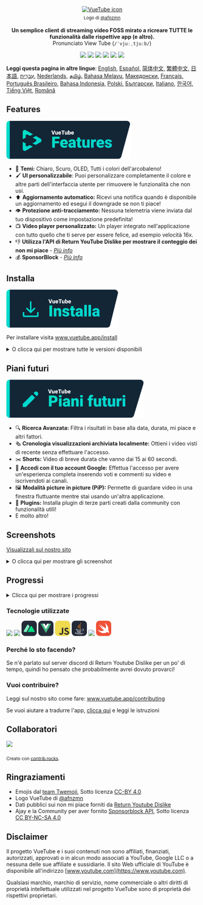 <p align="center">
  <a href="https://vuetube.app/">
    <img src="https://cdn.discordapp.com/attachments/751596360108605500/980418672331988992/VueTube_Dark.svg" alt="VueTube icon" width="500"/>
  </a>
  </br>
  <sub>Logo di <a href="https://github.com/afnzmn">@afnzmn</a></sub>
  </br>
  </br>
<strong>Un semplice client di streaming video FOSS mirato a ricreare TUTTE le funzionalità dalle rispettive app (e altro).</strong>
</br>
Pronunciato View Tube (<code>/ˈvjuːˌtjuːb/</code>)
</p>

<p align="center">
  <a href="https://github.com/VueTubeApp/VueTube/blob/main/LICENSE" alt="License"><img src="https://img.shields.io/github/license/VueTubeApp/VueTube"></img></a>
  <a href="https://github.com/VueTubeApp/VueTube/actions/workflows/ci.yml" alt="CI"><img src="https://github.com/VueTubeApp/VueTube/actions/workflows/ci.yml/badge.svg"></img></a>
  <a href="https://reddit.com/r/vuetube" alt="Reddit"><img src="https://img.shields.io/reddit/subreddit-subscribers/vuetube?label=r%2FVuetube&logo=reddit&logoColor=white"></img></a>
  <a href="https://t.me/VueTube" alt="Telegram"><img src="https://img.shields.io/endpoint?label=VueTube&url=https%3A%2F%2Ftelegram-badge-4mbpu8e0fit4.runkit.sh%2F%3Furl%3Dhttps%3A%2F%2Ft.me%2FVuetube"></img></a>
  <a href="https://discord.gg/7P8KJrdd5W" alt="Discord"><img src="https://img.shields.io/discord/946587366242533377?label=Discord&style=flat&logo=discord&logoColor=white"></img></a>
  <a href="https://twitter.com/VueTubeApp" alt="Twitter"><img src="https://img.shields.io/twitter/follow/VueTubeApp?label=Follow&style=flat&logo=twitter"></img></a>
</p>

**Leggi questa pagina in altre lingue**: [English,](/readme.md) [Español,](readme.es.md) [简体中文,](readme.zh-hans.md) [繁體中文,](readme.zh-hant.md) [日本語,](readme.ja.md) [עִברִית,](readme.he.md) [Nederlands,](readme.nl.md) [தமிழ்,](readme.ta.md) [Bahasa Melayu,](readme.ms.md) [Македонски,](readme.mk.md) [Français,](readme.fr.md) [Português Brasileiro,](readme.pt-br.md) [Bahasa Indonesia,](readme.id.md) [Polski,](readme.pl.md) [Български,](readme.bg.md) [Italiano,](readme.it.md) [한국어,](readme.kr.md) [Tiếng Việt,](readme.vi.md) [Română](readme.ro.md)

## Features

<img src="../resources/readme-it/Features.it.svg" alt="VueTube icon" height="100"/>

- 🎨 **Temi:** Chiaro, Scuro, OLED, Tutti i colori dell'arcobaleno!
- 🖌️ **UI personalizzabile**: Puoi personalizzare completamente il colore e altre parti dell'interfaccia utente per rimuovere le funzionalità che non usi.
- ⬆️ **Aggiornamento automatico:** Ricevi una notifica quando è disponibile un aggiornamento ed esegui il downgrade se non ti piace!
- 👁️ **Protezione anti-tracciamento:** Nessuna telemetria viene inviata dal tuo dispositivo come impostazione predefinita!
- 📺 **Video player personalizzato:** Un player integrato nell'applicazione con tutto quello che ti serve per essere felice, ad esempio velocità 16x.
- 👎 **Utilizza l'API di Return YouTube Dislike per mostrare il conteggio dei non mi piace** - [_Più info_](https://returnyoutubedislike.com)
- 💰 **SponsorBlock** - [_Più info_](https://sponsor.ajay.app)
## Installa

<img src="../resources/readme-it/Install.it.svg" alt="VueTube icon" height="100"/>

Per installare visita www.vuetube.app/install

<details>
  <summary>O clicca qui per mostrare tutte le versioni disponibili</summary>
<br />

### Android

| <a href=https://nightly.link/VueTubeApp/VueTube/workflows/ci/main/android.zip><img id="im" width="200" src=../resources/getunstable.png></a> | <a href=https://github.com/VueTubeApp/VueTube/releases/download/0.2/VueTube-Canary-June-15-2022.apk><img id="im" width="200" src=../resources/getcanary.png></a> | <a href=https://vuetube.app/install><img id="im" width="200" src=../resources/getstable.png></a> |
| ------------------------------------------------------------------------------------------------------------------------------------------- | --------------------------------------------------------------------------------------------------------------------------------------------------------------- | ----------------------------------------------------------------------------------------------- |
| Molti bug, ma accesso anticipato alle funzionalità                                                                                          | Meno bug della versione instabile, leggermente più funzionalità della stabile                                                                                   | Non disponibile fino a quando l'app non sarà più sviluppata                                     |

### iOS

| <a href=https://nightly.link/VueTubeApp/VueTube/workflows/ci/main/iOS.zip><img id="im" width="200" src=../resources/getunstable.png></a> | <a href=https://cdn.discordapp.com/attachments/949908267855921163/972164558930198528/VueTube-Canary-May-6-2022.ipa><img id="im" width="200" src=../resources/getcanary.png></a> | <a href=https://vuetube.app/install><img id="im" width="200" src=../resources/getstable.png></a> |
| --------------------------------------------------------------------------------------------------------------------------------------- | ------------------------------------------------------------------------------------------------------------------------------------------------------------------------------ | ----------------------------------------------------------------------------------------------- |
| Molti bug, ma accesso anticipato alle funzionalità                                                                                      | Meno bug della versione instabile, leggermente più funzionalità della stabile                                                                                                  | Non disponibile fino a quando l'app non sarà più sviluppata                                     |

</details>

## Piani futuri

<img src="../resources/readme-it/Plans.it.svg" alt="VueTube icon" height="100"/>

- 🔍 **Ricerca Avanzata:** Filtra i risultati in base alla data, durata, mi piace e altri fattori.
- 🗞️ **Cronologia visualizzazioni archiviata localmente:** Ottieni i video visti di recente senza effettuare l'accesso.
- ✂️ **Shorts:** Video di breve durata che vanno dai 15 ai 60 secondi.
- 🧑 **Accedi con il tuo account Google:** Effettua l'accesso per avere un'esperienza completa inserendo voti e commenti su video e iscrivendoti ai canali.
- 🖼️ **Modalità picture in picture (PiP):** Permette di guardare video in una finestra fluttuante mentre stai usando un'altra applicazione.
- 🧩 **Plugins:** Installa plugin di terze parti creati dalla community con funzionalità utili!
- E molto altro!

## Screenshots

[Visualizzali sul nostro sito](https://www.vuetube.app/info/screenshots)

<details>
  <summary> O clicca qui per mostrare gli screenshot </summary>
<br />
  
<img src="https://vuetube.app/wtch.png" width="400">
<img src="https://vuetube.app/stng.png" width="400">
<img src="https://vuetube.app/srch.png" width="400">
     
</details>

## Progressi

<details>
  <summary> Clicca qui per mostrare i progressi </summary>

 <br>
 
**Generale** | **Player** | [**Extractor**](https://github.com/VueTubeApp/VueTube-Extractor) |
:-: | :-: | :-: |
🟢 Commenti (100%) | 🟢 Play / Stop (100%) | 🟢 Ricerca con auto-completamento (100%) |
🟢 Descrizione (100%) | 🟢 Tocca per mostrare / nascondere i controlli (100%) | 🟢 Pagina Iniziale (100%) |
🟢 Pagina Iniziale (100%) | 🟠 Barra di Progresso (80%) | 🟢 Ricerca (100%)
🟢 Integrazione RYD (100%) | 🟠 Schermo Intero (80%) | 🟠 Informazioni Video (60%) |
🟢 Temi (100%) | 🟠 Seleziona Risoluzione (50%) | 🔴 Canali (0%) |
🟢 Pagina di Riproduzione (100%) | 🔴 Miniplayer (0%) | 🔴 Commenti (0%) |
🟠 Integrazione Sponsorblock (95%) | 🔴 Riproduzione in Background (0%) | 🔴 Chat Live (0%) |
🟠 Aggiornamenti automatici (50%) | 🔴 Picture in Picture (0%) | 🔴 Contenuti in Tendenza (0%)
🟠 Pagina del canale (50%) |  🔴 Sottotitoli (0%) | 🔴 Interazioni (0%) |
🟠 Post della Community (10%) | 🔴 Cards (0%) | 🔴 Playlists (0%) |
🟠 Interfaccia Shorts Personalizzabile (10%) |  | 🔴 Notifiche (0%)
🟠 Interfaccia YT Music Personalizzabile (10%) |  | 🔴 Login (0%)
🟠 Interfaccia Personalizzabile (30%) |  |  |
🟠 Pagina Raccolta (10%) |  |  |
🟠 Risposte (50%) |  |  |
🟠 Plugin di Terze Parti (40%) |  |  |
🟠 VueTube Player (Vedi progresso sulla destra) |  |  |
🟠 VueTube Extractor (Vedi progresso sulla destra) |  |  |
🔴 Cronologia dei video locale (0%) |  |  |
🔴 Pagina Iscrizioni (0%) |  |  |
🔴 Supporto per altre piattaforme (0%) |  |  |
  
</details>

### Tecnologie utilizzate

<a href="https://capacitorjs.com/solution/vue"><img src="https://cdn.discordapp.com/attachments/953538236716814356/955694368742834176/Capacitator-Dark.svg" height=40/></a> <a href="https://vuetifyjs.com/"><img src="https://cdn.discordapp.com/attachments/810799100940255260/973719873467342908/Vuetify-Dark.svg" height=40/></a> <a href="https://nuxtjs.org/"><img src="https://github.com/tandpfun/skill-icons/raw/main/icons/NuxtJS-Dark.svg" height=40/></a> <a href="https://vuejs.org/"><img src="https://github.com/tandpfun/skill-icons/raw/main/icons/VueJS-Dark.svg" height=40/></a> <a href="https://javascript.com/"><img src="https://github.com/tandpfun/skill-icons/raw/main/icons/JavaScript.svg" height=40/></a> <a href="https://java.com/"><img src="https://github.com/tandpfun/skill-icons/raw/main/icons/Java-Dark.svg" height=40/></a> <a href="https://gradle.com/"><img src="https://cdn.discordapp.com/attachments/810799100940255260/955691550560636958/Gradle.svg" height=40/></a> <a href="https://developer.apple.com/swift/"><img src="https://github.com/tandpfun/skill-icons/raw/main/icons/Swift.svg" height=40/></a>

### Perché lo sto facendo?

Se n'è parlato sul server discord di Return Youtube Dislike per un po' di tempo, quindi ho pensato che probabilmente avrei dovuto provarci!

### Vuoi contribuire?

Leggi sul nostro sito come fare: www.vuetube.app/contributing

Se vuoi aiutare a tradurre l'app, [clicca qui](/NUXT/plugins/languages) e leggi le istruzioni

## Collaboratori

<a href="https://github.com/VueTubeApp/VueTube/graphs/contributors">
  <img src="https://contrib.rocks/image?repo=VueTubeApp/VueTube" />
</a>

<sub>Creato con [contrib.rocks](https://contrib.rocks). </sub>

## Ringraziamenti

- Emojis dal [team Twemoji](https://twemoji.twitter.com/), Sotto licenza [CC-BY 4.0](https://creativecommons.org/licenses/by/4.0/)
- Logo VueTube di [@afnzmn](https://github.com/afnzmn)
- Dati pubblici sui non mi piace forniti da [Return Youtube Dislike](https://returnyoutubedislike.com)
- Ajay e la Community per aver fornito [Sponsorblock API](https://sponsor.ajay.app), Sotto licenza [CC BY-NC-SA 4.0](https://creativecommons.org/licenses/by-nc-sa/4.0/)

## Disclaimer

Il progetto VueTube e i suoi contenuti non sono affiliati, finanziati, autorizzati, approvati o in alcun modo associati a YouTube, Google LLC o a nessuna delle sue affiliate e sussidiarie. Il sito Web ufficiale di YouTube è disponibile all'indirizzo [www.youtube.com](https://www.youtube.com).

Qualsiasi marchio, marchio di servizio, nome commerciale o altri diritti di proprietà intellettuale utilizzati nel progetto VueTube sono di proprietà dei rispettivi proprietari.
